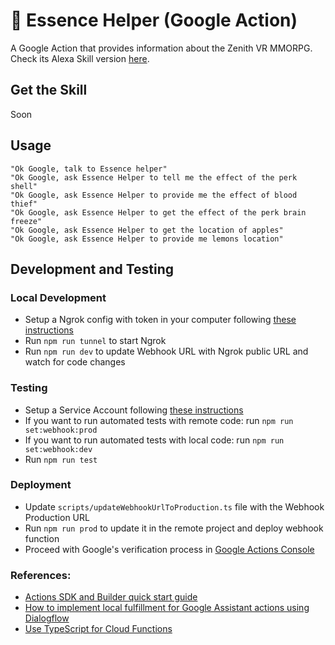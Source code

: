 # 🥽 Essence Helper (Google Action)

A Google Action that provides information about the Zenith VR MMORPG.  
Check its Alexa Skill version [here](https://github.com/Markkop/essence-helper-alexa-skill).

## Get the Skill

Soon

## Usage

```
"Ok Google, talk to Essence helper"
"Ok Google, ask Essence Helper to tell me the effect of the perk shell"
"Ok Google, ask Essence Helper to provide me the effect of blood thief"
"Ok Google, ask Essence Helper to get the effect of the perk brain freeze"
"Ok Google, ask Essence Helper to get the location of apples"
"Ok Google, ask Essence Helper to provide me lemons location"
```

## Development and Testing

### Local Development

- Setup a Ngrok config with token in your computer following [these instructions](https://dashboard.ngrok.com/get-started/setup)
- Run `npm run tunnel` to start Ngrok
- Run `npm run dev` to update Webhook URL with Ngrok public URL and watch for code changes

### Testing

- Setup a Service Account following [these instructions](https://github.com/actions-on-google/actions-builder-conversation-components-nodejs/blob/master/README.md#running-tests)
- If you want to run automated tests with remote code: run `npm run set:webhook:prod`
- If you want to run automated tests with local code: run `npm run set:webhook:dev`
- Run `npm run test`

### Deployment

- Update `scripts/updateWebhookUrlToProduction.ts` file with the Webhook Production URL
- Run `npm run prod` to update it in the remote project and deploy webhook function
- Proceed with Google's verification process in [Google Actions Console](https://console.actions.google.com/)
### References:

- [Actions SDK and Builder quick start guide](https://developers.google.com/assistant/conversational/quickstart)
- [How to implement local fulfillment for Google Assistant actions using Dialogflow](https://www.freecodecamp.org/news/how-to-implement-local-fulfillment-for-google-assistant-actions-using-dialogflow-1b3b3a13075f/)
- [Use TypeScript for Cloud Functions](https://firebase.google.com/docs/functions/typescript)